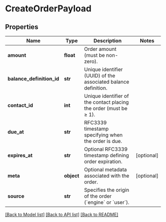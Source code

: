 # CreateOrderPayload

## Properties
Name | Type | Description | Notes
------------ | ------------- | ------------- | -------------
**amount** | **float** | Order amount (must be non-zero). | 
**balance_definition_id** | **str** | Unique identifier (UUID) of the associated balance definition. | 
**contact_id** | **int** | Unique identifier of the contact placing the order (must be ≥ 1). | 
**due_at** | **str** | RFC3339 timestamp specifying when the order is due. | 
**expires_at** | **str** | Optional RFC3339 timestamp defining order expiration. | [optional] 
**meta** | **object** | Optional metadata associated with the order. | [optional] 
**source** | **str** | Specifies the origin of the order (&#x60;engine&#x60; or &#x60;user&#x60;). | 

[[Back to Model list]](../README.md#documentation-for-models) [[Back to API list]](../README.md#documentation-for-api-endpoints) [[Back to README]](../README.md)


